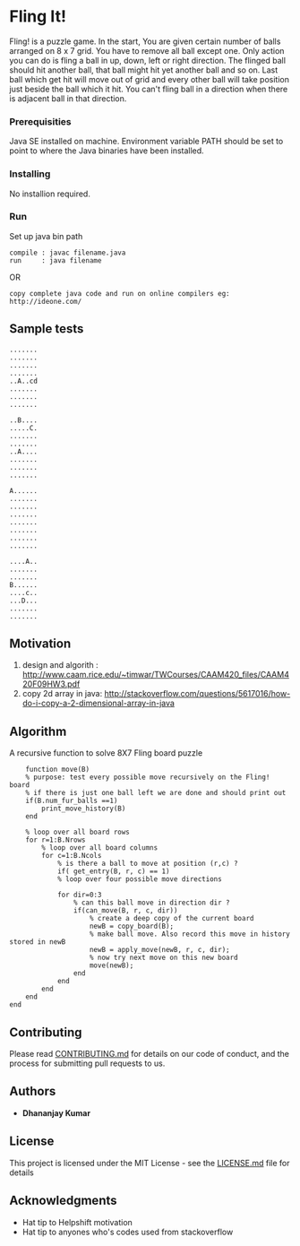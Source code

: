 # Fling It!

Fling! is a puzzle game. In the start, You are given certain number of balls arranged on 8 x 7 grid. You have to remove all ball except one. Only action you can do is fling a ball in up, down, left or right direction. The flinged ball should hit another ball, that ball might hit yet another ball and so on. Last ball which get hit will move out of grid and every other ball will take position just beside the ball which it hit. You can't fling ball in a direction when there is adjacent ball in that direction. 

### Prerequisities
Java SE installed on machine.
Environment variable PATH should be set to point to where the Java binaries have been installed.


### Installing

No installion required.

### Run
Set up java bin path

```
compile : javac filename.java
run     : java filename 
```
OR
```
copy complete java code and run on online compilers eg: http://ideone.com/
```

## Sample tests
```
.......
.......
.......
.......
..A..cd
.......
.......
.......
```
```
..B....
.....C.
.......
.......
..A....
.......
.......
.......
```

```
A......
.......
.......
.......
.......
.......
.......
.......
```
```
....A..
.......
.......
B......
....c..
...D...
.......
.......
```


## Motivation

1. design and algorith : http://www.caam.rice.edu/~timwar/TWCourses/CAAM420_files/CAAM420F09HW3.pdf 
2. copy 2d array in java: http://stackoverflow.com/questions/5617016/how-do-i-copy-a-2-dimensional-array-in-java

## Algorithm
A recursive function to solve 8X7 Fling board puzzle
```
	function move(B)
	% purpose: test every possible move recursively on the Fling! board
	% if there is just one ball left we are done and should print out
	if(B.num_fur_balls ==1)
		print_move_history(B)
	end

	% loop over all board rows
	for r=1:B.Nrows
		% loop over all board columns
		for c=1:B.Ncols
			% is there a ball to move at position (r,c) ?
			if( get_entry(B, r, c) == 1)
			% loop over four possible move directions

			for dir=0:3
				% can this ball move in direction dir ?
				if(can_move(B, r, c, dir))
					% create a deep copy of the current board
					newB = copy_board(B);
					% make ball move. Also record this move in history stored in newB
					newB = apply_move(newB, r, c, dir);
					% now try next move on this new board
					move(newB);
				end
			end
		end
	end
end
```

## Contributing

Please read [CONTRIBUTING.md](CONTRIBUTING.md) for details on our code of conduct, and the process for submitting pull requests to us.


## Authors

* **Dhananjay Kumar** 

## License

This project is licensed under the MIT License - see the [LICENSE.md](LICENSE.md) file for details

## Acknowledgments

* Hat tip to Helpshift motivation
* Hat tip to anyones who's codes used from stackoverflow
